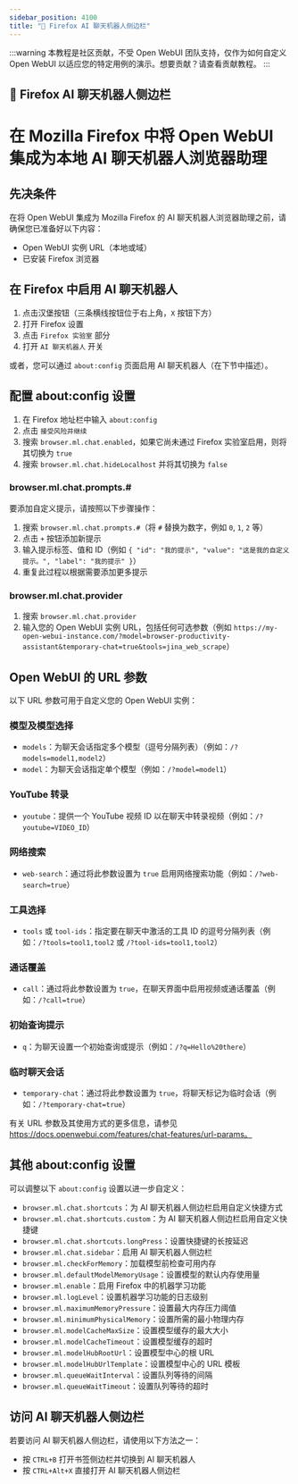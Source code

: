 ```yaml
---
sidebar_position: 4100
title: "🦊 Firefox AI 聊天机器人侧边栏"
---
```


:::warning
本教程是社区贡献，不受 Open WebUI 团队支持，仅作为如何自定义 Open WebUI 以适应您的特定用例的演示。想要贡献？请查看贡献教程。
:::

## 🦊 Firefox AI 聊天机器人侧边栏

# 在 Mozilla Firefox 中将 Open WebUI 集成为本地 AI 聊天机器人浏览器助理

## 先决条件

在将 Open WebUI 集成为 Mozilla Firefox 的 AI 聊天机器人浏览器助理之前，请确保您已准备好以下内容：

* Open WebUI 实例 URL（本地或域）
* 已安装 Firefox 浏览器

## 在 Firefox 中启用 AI 聊天机器人

1. 点击汉堡按钮（三条横线按钮位于右上角，`X` 按钮下方）
2. 打开 Firefox 设置
2. 点击 `Firefox 实验室` 部分
3. 打开 `AI 聊天机器人` 开关

或者，您可以通过 `about:config` 页面启用 AI 聊天机器人（在下节中描述）。

## 配置 about:config 设置

1. 在 Firefox 地址栏中输入 `about:config`
2. 点击 `接受风险并继续`
3. 搜索 `browser.ml.chat.enabled`，如果它尚未通过 Firefox 实验室启用，则将其切换为 `true`
4. 搜索 `browser.ml.chat.hideLocalhost` 并将其切换为 `false`

### browser.ml.chat.prompts.#

要添加自定义提示，请按照以下步骤操作：

1. 搜索 `browser.ml.chat.prompts.#`（将 `#` 替换为数字，例如 `0`, `1`, `2` 等）
2. 点击 `+` 按钮添加新提示
3. 输入提示标签、值和 ID（例如 `{ "id": "我的提示", "value": "这是我的自定义提示。", "label": "我的提示" }`）
4. 重复此过程以根据需要添加更多提示

### browser.ml.chat.provider

1. 搜索 `browser.ml.chat.provider`
2. 输入您的 Open WebUI 实例 URL，包括任何可选参数（例如 `https://my-open-webui-instance.com/?model=browser-productivity-assistant&temporary-chat=true&tools=jina_web_scrape`）

## Open WebUI 的 URL 参数

以下 URL 参数可用于自定义您的 Open WebUI 实例：

### 模型及模型选择

* `models`：为聊天会话指定多个模型（逗号分隔列表）（例如：`/?models=model1,model2`）
* `model`：为聊天会话指定单个模型（例如：`/?model=model1`）

### YouTube 转录

* `youtube`：提供一个 YouTube 视频 ID 以在聊天中转录视频（例如：`/?youtube=VIDEO_ID`）

### 网络搜索

* `web-search`：通过将此参数设置为 `true` 启用网络搜索功能（例如：`/?web-search=true`）

### 工具选择

* `tools` 或 `tool-ids`：指定要在聊天中激活的工具 ID 的逗号分隔列表（例如：`/?tools=tool1,tool2` 或 `/?tool-ids=tool1,tool2`）

### 通话覆盖

* `call`：通过将此参数设置为 `true`，在聊天界面中启用视频或通话覆盖（例如：`/?call=true`）

### 初始查询提示

* `q`：为聊天设置一个初始查询或提示（例如：`/?q=Hello%20there`）

### 临时聊天会话

* `temporary-chat`：通过将此参数设置为 `true`，将聊天标记为临时会话（例如：`/?temporary-chat=true`）

有关 URL 参数及其使用方式的更多信息，请参见 https://docs.openwebui.com/features/chat-features/url-params。

## 其他 about:config 设置

可以调整以下 `about:config` 设置以进一步自定义：

* `browser.ml.chat.shortcuts`：为 AI 聊天机器人侧边栏启用自定义快捷方式
* `browser.ml.chat.shortcuts.custom`：为 AI 聊天机器人侧边栏启用自定义快捷键
* `browser.ml.chat.shortcuts.longPress`：设置快捷键的长按延迟
* `browser.ml.chat.sidebar`：启用 AI 聊天机器人侧边栏
* `browser.ml.checkForMemory`：加载模型前检查可用内存
* `browser.ml.defaultModelMemoryUsage`：设置模型的默认内存使用量
* `browser.ml.enable`：启用 Firefox 中的机器学习功能
* `browser.ml.logLevel`：设置机器学习功能的日志级别
* `browser.ml.maximumMemoryPressure`：设置最大内存压力阈值
* `browser.ml.minimumPhysicalMemory`：设置所需的最小物理内存
* `browser.ml.modelCacheMaxSize`：设置模型缓存的最大大小
* `browser.ml.modelCacheTimeout`：设置模型缓存的超时
* `browser.ml.modelHubRootUrl`：设置模型中心的根 URL
* `browser.ml.modelHubUrlTemplate`：设置模型中心的 URL 模板
* `browser.ml.queueWaitInterval`：设置队列等待的间隔
* `browser.ml.queueWaitTimeout`：设置队列等待的超时

## 访问 AI 聊天机器人侧边栏

若要访问 AI 聊天机器人侧边栏，请使用以下方法之一：

* 按 `CTRL+B` 打开书签侧边栏并切换到 AI 聊天机器人
* 按 `CTRL+Alt+X` 直接打开 AI 聊天机器人侧边栏